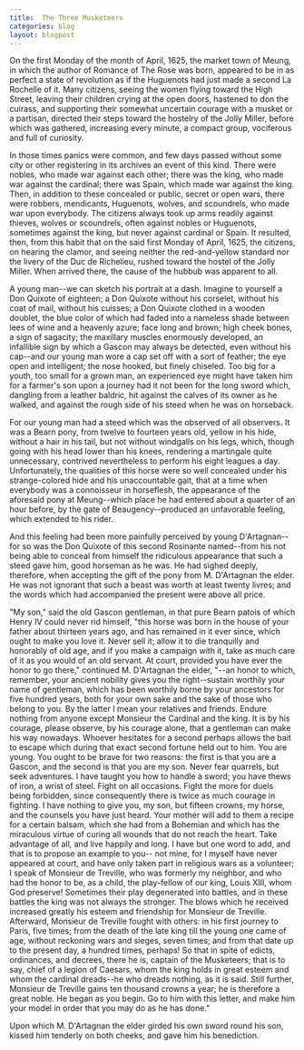 ```yaml
---
title:  The Three Musketeers
categories: blog
layout: blogpost
---
```


On the first Monday of the month of April, 1625, the market town of Meung, in which the author of Romance of The Rose was born, appeared to be in as perfect a state of revolution as if the Huguenots had just made a second La Rochelle of it. Many citizens, seeing the women flying toward the High Street, leaving their children crying at the open doors, hastened to don the cuirass, and supporting their somewhat uncertain courage with a musket or a partisan, directed their steps toward the hostelry of the Jolly Miller, before which was gathered, increasing every minute, a compact group, vociferous and full of curiosity.

In those times panics were common, and few days passed without some city or other registering in its archives an event of this kind. There were nobles, who made war against each other; there was the king, who made war against the cardinal; there was Spain, which made war against the king. Then, in addition to these concealed or public, secret or open wars, there were robbers, mendicants, Huguenots, wolves, and scoundrels, who made war upon everybody. The citizens always took up arms readily against thieves, wolves or scoundrels, often against nobles or Huguenots, sometimes against the king, but never against cardinal or Spain. It resulted, then, from this habit that on the said first Monday of April, 1625, the citizens, on hearing the clamor, and seeing neither the red-and-yellow standard nor the livery of the Duc de Richelieu, rushed toward the hostel of the Jolly Miller. When arrived there, the cause of the hubbub was apparent to all.

A young man--we can sketch his portrait at a dash. Imagine to yourself a Don Quixote of eighteen; a Don Quixote without his corselet, without his coat of mail, without his cuisses; a Don Quixote clothed in a wooden doublet, the blue color of which had faded into a nameless shade between lees of wine and a heavenly azure; face long and brown; high cheek bones, a sign of sagacity; the maxillary muscles enormously developed, an infallible sign by which a Gascon may always be detected, even without his cap--and our young man wore a cap set off with a sort of feather; the eye open and intelligent; the nose hooked, but finely chiseled. Too big for a youth, too small for a grown man, an experienced eye might have taken him for a farmer's son upon a journey had it not been for the long sword which, dangling from a leather baldric, hit against the calves of its owner as he walked, and against the rough side of his steed when he was on horseback.

For our young man had a steed which was the observed of all observers. It was a Bearn pony, from twelve to fourteen years old, yellow in his hide, without a hair in his tail, but not without windgalls on his legs, which, though going with his head lower than his knees, rendering a martingale quite unnecessary, contrived nevertheless to perform his eight leagues a day. Unfortunately, the qualities of this horse were so well concealed under his strange-colored hide and his unaccountable gait, that at a time when everybody was a connoisseur in horseflesh, the appearance of the aforesaid pony at Meung--which place he had entered about a quarter of an hour before, by the gate of Beaugency--produced an unfavorable feeling, which extended to his rider.

And this feeling had been more painfully perceived by young D'Artagnan--for so was the Don Quixote of this second Rosinante named--from his not being able to conceal from himself the ridiculous appearance that such a steed gave him, good horseman as he was. He had sighed deeply, therefore, when accepting the gift of the pony from M. D'Artagnan the elder. He was not ignorant that such a beast was worth at least twenty livres; and the words which had accompanied the present were above all price.

"My son," said the old Gascon gentleman, in that pure Bearn patois of which Henry IV could never rid himself, "this horse was born in the house of your father about thirteen years ago, and has remained in it ever since, which ought to make you love it. Never sell it; allow it to die tranquilly and honorably of old age, and if you make a campaign with it, take as much care of it as you would of an old servant. At court, provided you have ever the honor to go there," continued M. D'Artagnan the elder, "--an honor to which, remember, your ancient nobility gives you the right--sustain worthily your name of gentleman, which has been worthily borne by your ancestors for five hundred years, both for your own sake and the sake of those who belong to you. By the latter I mean your relatives and friends. Endure nothing from anyone except Monsieur the Cardinal and the king. It is by his courage, please observe, by his courage alone, that a gentleman can make his way nowadays. Whoever hesitates for a second perhaps allows the bait to escape which during that exact second fortune held out to him. You are young. You ought to be brave for two reasons: the first is that you are a Gascon, and the second is that you are my son. Never fear quarrels, but seek adventures. I have taught you how to handle a sword; you have thews of iron, a wrist of steel. Fight on all occasions. Fight the more for duels being forbidden, since consequently there is twice as much courage in fighting. I have nothing to give you, my son, but fifteen crowns, my horse, and the counsels you have just heard. Your mother will add to them a recipe for a certain balsam, which she had from a Bohemian and which has the miraculous virtue of curing all wounds that do not reach the heart. Take advantage of all, and live happily and long. I have but one word to add, and that is to propose an example to you-- not mine, for I myself have never appeared at court, and have only taken part in religious wars as a volunteer; I speak of Monsieur de Treville, who was formerly my neighbor, and who had the honor to be, as a child, the play-fellow of our king, Louis XIII, whom God preserve! Sometimes their play degenerated into battles, and in these battles the king was not always the stronger. The blows which he received increased greatly his esteem and friendship for Monsieur de Treville. Afterward, Monsieur de Treville fought with others: in his first journey to Paris, five times; from the death of the late king till the young one came of age, without reckoning wars and sieges, seven times; and from that date up to the present day, a hundred times, perhaps! So that in spite of edicts, ordinances, and decrees, there he is, captain of the Musketeers; that is to say, chief of a legion of Caesars, whom the king holds in great esteem and whom the cardinal dreads--he who dreads nothing, as it is said. Still further, Monsieur de Treville gains ten thousand crowns a year; he is therefore a great noble. He began as you begin. Go to him with this letter, and make him your model in order that you may do as he has done."

Upon which M. D'Artagnan the elder girded his own sword round his son, kissed him tenderly on both cheeks, and gave him his benediction.
